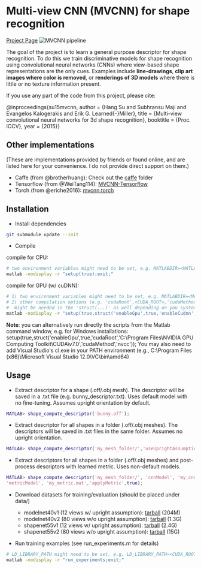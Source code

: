 # Multi-view CNN (MVCNN) for shape recognition

[Project Page](http://vis-www.cs.umass.edu/mvcnn/)
![MVCNN pipeline](http://vis-www.cs.umass.edu/mvcnn/images/mvcnn.png)

The goal of the project is to learn a general purpose descriptor for shape recognition. To do this we train discriminative models for shape recognition using convolutional neural networks (CNNs) where view-based shape representations are the only cues. Examples include **line-drawings**, **clip art images where color is removed**, or **renderings of 3D models** where there is little or no texture information present. 

If you use any part of the code from this project, please cite:

  @inproceedings{su15mvcnn,
  author    = {Hang Su and Subhransu Maji and Evangelos Kalogerakis and Erik G. Learned{-}Miller},
  title     = {Multi-view convolutional neural networks for 3d shape recognition},
  booktitle = {Proc. ICCV}, 
  year      = {2015}}

## Other implementations

(These are implementations provided by friends or found online, and are listed here for your convenience. I do not provide direct support on them.)

* Caffe (from @brotherhuang): Check out the [caffe](https://github.com/suhangpro/mvcnn/tree/master/caffe) folder
* Tensorflow (from @WeiTang114): [MVCNN-Tensorflow](https://github.com/WeiTang114/MVCNN-TensorFlow)
* Torch (from @eriche2016): [mvcnn.torch](https://github.com/eriche2016/mvcnn.torch)

## Installation

* Install dependencies
```bash 
git submodule update --init
```

* Compile

compile for CPU: 
```bash 
# two environment variables might need to be set, e.g. MATLABDIR=<MATLAB_ROOT> MEX=<MATLAB_ROOT>/bin/mex
matlab -nodisplay -r "setup(true);exit;"
```
compile for GPU (w/ cuDNN): 
```bash
# 1) two environment variables might need to be set, e.g. MATLABDIR=<MATLAB_ROOT> MEX=<MATLAB_ROOT>/bin/mex
# 2) other compilation options (e.g. 'cudaRoot',<CUDA_ROOT>,'cudaMethod','nvcc','cudnnRoot',<CUDNN_ROOT>) 
#  might be needed in the 'struct(...)' as well depending on you system settings
matlab -nodisplay -r "setup(true,struct('enableGpu',true,'enableCudnn',true));exit;"
```
**Note**: you can alternatively run directly the scripts from the Matlab command window, e.g. for Windows installations:
setup(true,struct('enableGpu',true,'cudaRoot','C:\Program Files\NVIDIA GPU Computing Toolkit\CUDA\v7.0','cudaMethod','nvcc'));
You may also need to add Visual Studio's cl.exe in your PATH environment (e.g., C:\Program Files (x86)\Microsoft Visual Studio 12.0\VC\bin\amd64)

## Usage

* Extract descriptor for a shape (.off/.obj mesh). The descriptor will be saved in a .txt file (e.g. bunny_descriptor.txt). Uses default model with no fine-tuning. Assumes upright orientation by default. 

```matlab
MATLAB> shape_compute_descriptor('bunny.off');
```

* Extract descriptor for all shapes in a folder (.off/.obj meshes). The descriptors will be saved in .txt files in the same folder. Assumes no upright orientation. 

```matlab
MATLAB> shape_compute_descriptor('my_mesh_folder/','useUprightAssumption',false);
```

* Extract descriptors for all shapes in a folder (.off/.obj meshes) and post-process descriptors with learned metric. Uses non-default models. 

```matlab
MATLAB> shape_compute_descriptor('my_mesh_folder/', 'cnnModel', 'my_cnn.mat', ...
'metricModel', 'my_metric.mat','applyMetric',true); 
```

* Download datasets for training/evaluation (should be placed under data/)
    * modelnet40v1 (12 views w/ upright assumption): [tarball](http://maxwell.cs.umass.edu/mvcnn-data/modelnet40v1.tar) (204M)
    * modelnet40v2 (80 views w/o upright assumption): [tarball](http://maxwell.cs.umass.edu/mvcnn-data/modelnet40v2.tar) (1.3G)
    * shapenet55v1 (12 views w/ upright assumption): [tarball](http://maxwell.cs.umass.edu/mvcnn-data/shapenet55v1.tar) (2.4G)
    * shapenet55v2 (80 views w/o upright assumption): [tarball](http://maxwell.cs.umass.edu/mvcnn-data/shapenet55v2.tar) (15G)

* Run training examples (see run_experiments.m for details)
```bash
# LD_LIBRARY_PATH might need to be set, e.g. LD_LIBRARY_PATH=<CUDA_ROOT>/lib64:<CUDNN_ROOT> 
matlab -nodisplay -r "run_experiments;exit;"
```
